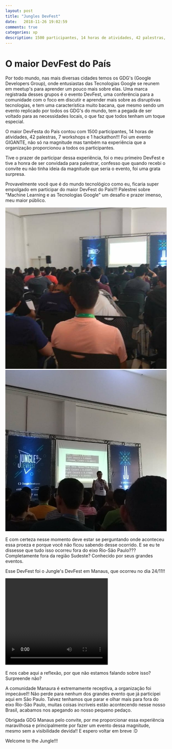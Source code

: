 ```yaml
---
layout: post
title: "Jungles DevFest"
date:   2018-11-26 19:02:59
comments: true
categories: xp
description: 1500 participantes, 14 horas de atividades, 42 palestras, 7 workshops e 1 hackathon!!!
---
```


# O maior DevFest do País

Por todo mundo, nas mais diversas cidades temos os GDG's (Google Developers Group), onde entusiastas das Tecnologias Google se reunem em meetup's para aprender um pouco mais sobre elas. Uma marca registrada desses grupos é o evento DevFest, uma conferência para a comunidade com o foco em discutir e aprender mais sobre as disruptivas tecnologias, e tem uma característica muito bacana, que mesmo sendo um evento replicado por todos os GDG's do mundo, tem a pegada de ser voltado para as necessidades locais, o que faz que todos tenham um toque especial. 

O maior DevFesta do País contou com 1500 participantes, 14 horas de atividades, 42 palestras, 7 workshops e 1 hackathon!!! Foi um evento GIGANTE, não só na magnitude mas também na experiência que a organização proporcionou a todos os participantes.

Tive o prazer de participar dessa experiência, foi o meu primeiro DevFest e tive a honra de ser convidada para palestrar, confesso que quando recebi o convite eu não tinha ideia da magnitude que seria o evento, foi uma grata surpresa.

Provavelmente você que é do mundo tecnológico como eu, ficaria super empolgado em participar do maior DevFest do País!!! Palestrei sobre "Machine Learning e as Tecnologias Google" um desafio e prazer imenso,  meu maior público.

<img src="/assets/images/junglessala.jpg" alt="drawing" width="700"/>
<img src="/assets/images/junglesdevfest.jpg" alt="drawing" width="700"/>

E com certeza nesse momento deve estar se perguntando onde aconteceu essa proeza e porque você não ficou sabendo desse ocorrido. E se eu te dissesse que tudo isso ocorreu fora do eixo Rio-São Paulo??? Completamente fora da região Sudeste? Conhecido por seus grandes eventos.

Esse DevFest foi o Jungle's DevFest em Manaus, que ocorreu no dia 24/11!!

<video width="320" height="270" controls>
  <source src="/assets/video/VID_jungle.mp4" type="video/mp4">
</video>

E nos cabe aqui a reflexão, por que não estamos falando sobre isso? Surpreende não?

A comunidade Manaura é extremamente receptiva, a organização foi impecável!! Não perde para nenhum dos grandes evento que já participei aqui em São Paulo. Talvez tenhamos que parar e olhar mais para fora do eixo Rio-São Paulo, muitas coisas incríveis estão acontecendo nesse nosso Brasil, acabamos nos apegando ao nosso pequeno pedaço.

Obrigada GDG Manaus pelo convite, por me proporcionar essa experiência maravilhosa e principalmente por fazer um evento dessa magnitude, mesmo sem a visibilidade devida!! E espero voltar em breve :D

Welcome to the Jungle!!!

